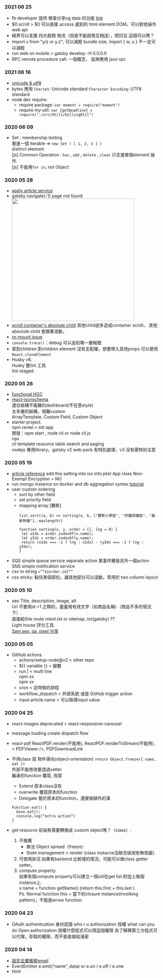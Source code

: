 ### 2021 06 25
- fb developer 提供 檢查分享og data 的功能 [link](https://developers.facebook.com/tools/debug/)
- $0.scroll > $0 可以直接 access 選到的 html element DOM，可以對他操作web api
- 綠界可以支援 四大超商 物流（但是不能超商互相送），問凹豆 這個可以嗎？
- import x from "y/z or y.z"; 可以減輕 bundle size, import { w, u } 不一定可以減輕
- run web on mobile > gatsby develop -H 0.0.0.0
- RPC remote procedure call: 一個概念， 延伸應用 json rpc

### 2021 06 16
- [unicode & utf8](https://github.com/U1320100568/note/issues/16)
- bytes 應用
  `Charset`: Unicode standard
  `Character Encoding`: UTF8 standard
- node dev require: 
  - require package: `var moment = require("moment")`
  - require my-util: `var {getDeadline} = require("./src/Utils/billingUtil")`
  

### 2020 06 09
- Set : membership testing  
  塞進一個  iterable => `new Set ( [ 1, 2, 3 ] )`  
  distinct element   
  [js] Common Operation : `has` , `add` , `delete` , `clear` 只支援單個element 操作.  
  [js] 不能用`for in`, not Object   

### 2020 05 28
- [apply article service](https://github.com/revtel/rev-dashboard-web/wiki/Apply-Article-Service) 
- gatsby navigate(-1) page not found
  <img height="400" src="https://user-images.githubusercontent.com/35591116/120282232-7a02b400-c2ec-11eb-96c5-7cdaa528dc6c.png" alt=""/>
- [scroll container's absolute child](https://codesandbox.io/s/overflow-and-absolute-issue-kx3ub?file=/index.css)
  其他child過多造成container scroll， 其他 absolute child 會跟著滾動。
- [re-mount issue](https://github.com/U1320100568/note/blob/master/React/Component%20Re-render%20and%20Re-Mount.md)
- `console.trace()`：debug 可以追到哪一層報錯
- 拿到children 對children element 沒有支配權，想要帶入其他props 可以使用 `React.cloneElement`
- Husky v6.  
  Husky 整lint 工具  
  lint-staged   


### 2020 05 26
- [functional HOC](https://github.com/U1320100568/note/blob/master/React/functional%20HOC.md)
- [react-jsonschema](https://dashboard-stg-eculture.netlify.app/)  
   適合結構不複雜的dashboard(不在意style)  
   太多層的結構，很難custom  
   ArrayTemplate, Custom Field, Custom Object  
- starter project.  
  npm revtel > init app    
  開發：npm start , node cli or node cli.js   
  npx   
  cli template resource table search and paging  
  nodejs 專用library，gatsby v2 web pack 有特別處理，v3 沒有需特別注意  
  
### 2020 05 19
- [article reference](https://rick38yip.medium.com/testflight-not-showing-the-latest-build-of-ios-app-2020-may-33735b0380d6) add this setting into ios info.plist App Uses Non-Exempt Encryption = NO
- run mongo instance on docker and db aggregation syntax [tutorial](https://github.com/revtel/revteltech.dev/tree/main/src/_drafts/mongodb-aggregation-intro-by-example)
- user custom ordering
   - sort by other field
   - set priority field
   - mapping array [賽斯]
     ```
     list.sort((a, b) => sorting(a, b, ["賽斯小學堂", "許醫師講座", "最新熱播"], maxlength))
     
     function sorting(x, y, order = [], lng = 0) {
	  let xIdx = order.indexOf(x.name);
	  let yIdx = order.indexOf(y.name);
	  return (xIdx === -1 ? lng : xIdx) - (yIdx === -1 ? lng : yIdx);
     }
     ```
- SQS simple queue service
  separate action 某事件觸發另外一個action
  SNS simple notification service
- csv to string `=“”${order.id}””`
- css sticky: 黏住某個部份，讓其他部分可以滾動，常用於 two column layout

### 2020 05 10
- seo
Title, description, image, alt  
Url 不要用id =1 之類的，盡量用有效文字（如商品名稱）（商品不多的情況下）.  
直接給Site route robot.txt or sitemap..txt(gatsby) ??  
Light house 評分工具.  
[Sam seo, ga, pixel 分享](https://www.evernote.com/shard/s236/sh/74e2ea33-3236-222b-ab50-0800aef94b94/188e03b74595b57d443869ce18064671)


### 2020 05 05
- GitHub actions
  - actions/setup-node@v2 <  other repo
  - ${{ variable }} < 變數
  - run |   < multi line   
    npm xx  
    npm xx   
  - cron < 定時做的排程 
  - workflow_dispatch < 外部系統 或是 GitHub trigger action
  - input.article.name < 可以取得input value

### 2020 04 25
- react-images deprecated > react-responsive-carousel
- message.loading create dispatch flow
- react-pdf
ReactPDF.render(不能用), ReactPDF.renderToStream(不能用), < PDFViewer />, PDFDownloadLink
- 不用class 寫 物件導向(object-orientation)
`return Object.freeze({ name, eat })`  
外部不能修改要透過setter  
繼承的function 覆寫, 改寫
  - Extend 原本class沒有 
  - overwrite 覆寫原本的function
  - Delegate 基於原本的function，還要做額外的事
  ```
  Function eat() {
	base.eat();
	console.log(“extra action”)
  }
  ```

- get resource 前端有需要轉換成 custom object嗎？（class）.     
  1. 不推薦 
      - 無法 Object spread（freeze）
      - State management > render (class instacne沒辦法偵測有無改變).  
  2. 可使用狀況
  如果有backend 比較慢的情況，可能可以做class getter setter。   
  3. compute property.  
  如果有個compute property可以建立一個util在get list 附加上每個instance上.  
  x.name = function getName() {return this.first + this.last }    
  Ps. Normal function this = 當下的closure instance(involking pattern)，不能是arrow function.  


### 2020 04 23
- OAuth
  authentication 身份認證 who r u 
  authorization 授權 what can you do
  Open authorization 授權什麼程式可以用這個權限
  為了解釋第三方程式可以代理，存取的權限，而不是直接給漲密

### 2020 04 14
- [設定企業帳號gmail](https://github.com/U1320100568/note/blob/master/Google%20Console/%E4%BC%81%E6%A5%AD%E6%9C%83%E5%93%A1email%20setting.md)
- EventEmitter e.emit(“name”, data) or e.on / e.off / e.one
- html <script async /> `async` attribute，不會等他載完，是異步的，通常會聽ready event，才會call 他的global symbol(執行)



### 2020 04 07
- Android debugging in release mode  
`react-native run-android --variant=release`  
   - *wireless debugging*  
`adb tcpip <port>`  
`adb connect <ip>:<port>`  
`adb disconnect`  
   - *log & process & thread*  
印出log或是儲存成檔案觀看  
辨識是問題是出在react native 還是 native？  
看某個react native app 的log ，就可以找到特定的process id & grep it  
而 react native js engine 只會跑在某thread 下  
- Netlify add new domain
Netlify > revtel > Domains > Add or register domain  
順著流程，最後把四台server名稱貼到godaddy > 該domain > DNS管理 > 我要用自己的名稱伺服器 下  
如果遇到 您的連線不是私人連線問題：  
Netlify > proj > domain settings >下面certificate要renew  
概念：sensationsprint.com.tw -> 找到godaddy 的dns, godaddy 跟browser說 這個ip 是在netlify的server上（netlify管的）  


### 2020 03 22
- article service preview 最近會更新（控制鈕固定在最上方、換行行距很大問題、粗體沒有apply）
- gatsby 上一頁 https://www.gatsbyjs.com/docs/reference/built-in-components/gatsby-link/#how-to-use-the-navigate-helper-function
```
if(typeof window !== “undefined” && window.history.length > 0) {
	navigate(-1);
}
```
- prevent animate when preload https://github.com/U1320100568/note/issues/14  
- class & prototype & this & functions  
Const t = new Test();  
Prototype,  static 存在於 Class   
一般function 會存到class .prototype. 
Arrow function 是 該instance (this) 的function. 
若呼叫instance.fn()，會去找this裡的function，找不到的話，會找產生他的constructor裡的 prototype function 。
- checksum 特定規則驗證號碼對錯，例如：訊號輸入（硬體檢查）、身分證字號
- 
  
### 2020 03 19
- SHELL ENV VARIABLE 環境變數
`KEY=VALUE node` (開啟一個獨立的process)  
`Process.env.KEY  = ‘VALUE’;`  
  
在外部 shell `echo $KEY` 拿不到  
但是在外部 (外部的shell，會另外開起一個root process)  
```
KEY=VALUE  
echo $KEY = ‘VALUE’   
```
  
- Javascript engine (js runtime)   
``` 
┣ Web  
┃ ┣ Chrome v8  
┃ ┣ Firefox spider monkey  
┃ ┗ Safari JSC (javascript core)  
┗ React native   
  ┣ IOS build in OS JSC (每個OS 都不同)  
  ┣ Android JSC package （每個OS 都是一樣的package）  
  ┗ RN 0.64 Hermes (fb 官方推的runtime)  
```
  
### 2020 03 17
實作global modal or message
React.forwardRef 
Modal Component 帶進 (props, ref)
Modal Component ref.current = { 可供外部call的東西 } : 在useEffect 裡 assign
外部 useRef 帶進ref={ref}，外部可以call ref 的 function

### 2020 03 12
- custom hook render component
**return Component(function) vs JSX Element**  
render component: 每次call hook 裡的 render component(1) 會產生的 element 是不同的，所以如果有input text會loose focus  
```
function useHook() {
	const C = () => {} //1. component
	return { C }
	const D = <div/>  // 2. jsx Element
	return { D }
	
}

const {C} = useHook();
<C/>
<C'/>
```
原因：composite element 不同type(function reference) ，react 會認為是不同的component被re-render  


### 2020 02 22
- j storage(mongodb? unix?) date 格式 timestamp 數值單位是 秒  
[parse to js date](https://stackoverflow.com/a/847196/13797221) 需乘1000為毫秒單位: `new Date(1613791932 * 1000)`
- jstoarge dashboard
list 可以看到部分資料（排除content, children, password, created, updated）
- mongodb playground 
https://mongoplayground.net/
- Error Handle: Exception vs return error value
	- Exception: `throw new Error(message) or ErrCustom(message) `
	- Error Value: `return message`
Exception 好處 Cross calls stack 時，不用特別處理Propagation，但要注意catch位置 
	


- iterator & iterable & generator
for of iterable (js)
for in iterable (pyhton) 
Iterable 包含 iterator 
Iterator 包含Local state & next()
Custom iteration protocol :  gerenetor
```js
// this is generator
function* Iterable(data) {
	for (let i =0; data.length; I++) {
		yield	 data[I];
	}
}
 
```
- css 多行文字 刪節號 line-clamp



### 2020 02 02
- `<input type="checkbox" />` default value : checked={}   
Ant design  
defaultChecked 不管是否被選到的初始值  
group 的 value, defaultValue  

- custom static component  
條件：容許不同project有不同內容，內容只有靜態的純文字的呈現，由我們自己編輯  
可考慮使用  
  1. 寫成html file，直接import "xxx.html"  
      不確定能否這樣使用  
  2. 寫成html file，build script將html讀取轉成字串存成json，需要用的時候import，塞入`dangerouslysetinnerhtml` 
  ⚠ 需注意：generate `html.json` gatsby build 會 error，以其他名稱替代
  
- jump {}: `cmd + shift + \`  
select scope: `ctrl + shift + →`. 
  
- OAuth: 知道是哪個 user 在 access
- api key: server secret, server to server, 不需要其他驗證了，還可以知道是哪個project
- fs.readdirSync 取folder's files
- timestamp當作snapshot filename
- execa: node js 執行shell 

### 2020 01 28
- css variable 會找最近scope 定義的數值
```
//shared key frame
keyframe {
...
transfrom: translate(var(--ball-offset));

//在使用的 element 定義css variable
& .ball-1 {
--ball-offset=1000px;
```

- RegExp - find the match word
```
1.
result = "I love JavaScript".match(/Java(Script)/)
result[0] = JavaScript 
result[1] = Script
2.
valid = /(Y+)/.test("YYYY-MM")
RegExp.$1 = YYYY
3. 
"Amy Bob".replace(/(\w+)\s(\w+)/, '$2, $1') = Bob, Amy


```
- react native animated 中斷後 start(callback) 可以實作回復最終狀態
- functional programing
- js invocation pattern: this
- arrow function 會freeze當下的this (bind)


### 2021 01 20
- a js application  
**step 1. build**  
Build webpack  
**step 2. copy**  
Copy file to public  
**step 3. serve**  
https-server public  
  
`nodemon` thirdparty to develop watchfile change
- 如何用pure js 實作 global state 更新觸發re-render?   
用 state manager 管理state提供subscribe 供各comp 傳入render function，  
提供manipulate state function (add, delete) 裡面會觸發notify，  
Notify 執行所有的subscribe。  

### 2021 01 13
- react scroll to invalid input
  - forwardRef((props, ref) => ) 可以不用手動binding Ref
  - useRef( ).current; 可以不用一直取 current
  - getBoundClientRect() DOM api，取得element的位置，相對於viewport
  - scrollBy({ top: x, ...}) window api，相對滑動位置
  
- vscode shortcut
  - ctrl + shift + 左右：選取目前的scope
  - alt + 左右：游標快速移動至下一個word 位置
  
- react native debugger 可以看到 Network api 
  
### 2021 01 04
- iframe resizer
- github project(archive)
- skeleton 骨架
- gatsby sourcing 

- custom hook
當component需要複雜的邏輯，且會和其他component共用，此時很適合refactor 成 custom hook。
- db cluster
- Semantic element 語意化 元件
